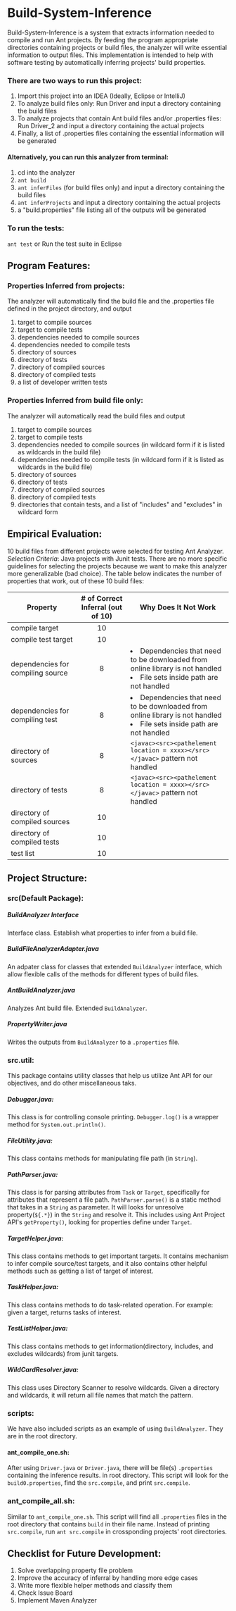 # Build-System-Inference
Build-System-Inference is a system that extracts information needed to compile and run Ant projects. By feeding the program appropriate directories containing projects or build files, the analyzer will write essential information to output files.  This implementation is intended to help with software testing by automatically inferring projects' build properties.


### There are two ways to run this project:

1. Import this project into an IDEA (Ideally, Eclipse or IntelliJ)
2. To analyze build files only:
    Run Driver and input a directory containing the build files
3. To analyze projects that contain Ant build files and/or .properties files:
    Run Driver_2 and input a directory containing the actual projects
4. Finally, a list of .properties files containing the essential information will be generated


#### Alternatively, you can run this analyzer from terminal:

1. cd into the analyzer
2. ```ant build```
3. ```ant inferFiles``` (for build files only) and input a directory containing the build files
4. ```ant inferProjects``` and input a directory containing the actual projects
5. a "build.properties" file listing all of the outputs will be generated

### To run the tests:

```ant test```
or
Run the test suite in Eclipse


Program Features:
-----
### Properties Inferred from projects:

The analyzer will automatically find the build file and the .properties file defined in the project directory, and output
1. target to compile sources
2. target to compile tests
3. dependencies needed to compile sources
4. dependencies needed to compile tests
5. directory of sources
6. directory of tests
7. directory of compiled sources
8. directory of compiled tests
9. a list of developer written tests

### Properties Inferred from build file only:

The analyzer will automatically read the build files and output
1. target to compile sources
2. target to compile tests
3. dependencies needed to compile sources (in wildcard form if it is listed as wildcards in the build file)
4. dependencies needed to compile tests (in wildcard form if it is listed as wildcards in the build file)
5. directory of sources
6. directory of tests
7. directory of compiled sources
8. directory of compiled tests
9. directories that contain tests, and a list of "includes" and "excludes" in wildcard form

Empirical Evaluation:
----

10 build files from different projects were selected for testing Ant Analyzer.  
*Selection Criteria*: Java projects with Junit tests.  There are no more specific guidelines for selecting the projects because we want to make this analyzer more generalizable (bad choice).
The table below indicates the number of properties that work, out of these 10 build files:


| Property          | # of Correct Inferral (out of 10) |Why Does It Not Work |
| -------------     |:-----------------------:          | -----|
| compile target    | 10                                | |
| compile test target     | 10     |   |
| dependencies for compiling source |8| <li>Dependencies that need to be downloaded from online library is not handled</li> <li> File sets inside path are not handled</li>|
| dependencies for compiling test   |8 |   <li>Dependencies that need to be downloaded from online library is not handled</li> <li> File sets inside path are not handled</li>|
| directory of sources | 8 | ``<javac><src><pathelement location = xxxx></src></javac>`` pattern not handled |
| directory of tests | 8 |  ``<javac><src><pathelement location = xxxx></src></javac>`` pattern not handled |
| directory of compiled sources |10| |
| directory of compiled tests   |10| |
| test list | 10 | |

Project Structure:
----
### src(Default Package):
##### BuildAnalyzer Interface
Interface class. Establish what properties to infer from a build file.

##### BuildFileAnalyzerAdapter.java
An adpater class for classes that extended `BuildAnalyzer` interface, which allow flexible calls of the methods for different types of build files.

##### AntBuildAnalyzer.java
Analyzes Ant build file. Extended `BuildAnalyzer`.

##### PropertyWriter.java
Writes the outputs from `BuildAnalyzer` to a `.properties` file.

### src.util:
This package contains utility classes that help us utilize Ant API for our objectives, and do other miscellaneous taks.

##### Debugger.java:
This class is for controlling console printing. `Debugger.log()` is a wrapper method for `System.out.println()`.

##### FileUtility.java:
This class contains methods for manipulating file path (in `String`).

##### PathParser.java:
This class is for parsing attributes from `Task` or `Target`, specifically for attributes that represent a file path. `PathParser.parse()` is a static method that takes in a `String` as parameter. It will looks for unresolve property(`${.*}`) in the `String` and resolve it. This includes using Ant Project API's `getProperty()`, looking for properties define under `Target`.  

##### TargetHelper.java:
This class contains methods to get important targets. It contains mechanism to infer compile source/test targets, and it also contains other helpful methods such as getting a list of target of interest.

##### TaskHelper.java:
This class contains methods to do task-related operation.  For example: given a target, returns tasks of interest.

##### TestListHelper.java:
This class contains methods to get information(directory, includes, and excludes wildcards) from junit targets.

##### WildCardResolver.java:
This class uses Directory Scanner to resolve wildcards.  Given a directory and wildcards, it will return all file names that match the pattern.

### scripts:
We have also included scripts as an example of using `BuildAnalyzer`. They are in the root directory.

#### ant_compile_one.sh:
After using `Driver.java` or `Driver.java`, there will be file(s) `.properties` containing the inference results. in root directory. This script will look for the `build0.properties`, find the `src.compile`, and print `src.compile`. 

### ant_compile_all.sh:
Similar to `ant_compile_one.sh`. This script will find all `.properties` files in the root directory that contains `build` in their file name. Instead of printing `src.compile`, run `ant src.compile` in crossponding projects' root directories.


Checklist for Future Development:
----
1. Solve overlapping property file problem
2. Improve the accuracy of inferral by handling more edge cases
3. Write more flexible helper methods and classify them 
4. Check Issue Board
5. Implement Maven Analyzer

